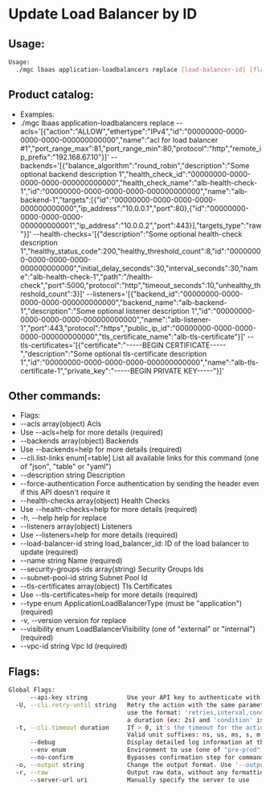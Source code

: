 # Update Load Balancer by ID

## Usage:
```bash
Usage:
  ./mgc lbaas application-loadbalancers replace [load-balancer-id] [flags]
```

## Product catalog:
- Examples:
- ./mgc lbaas application-loadbalancers replace --acls='[{"action":"ALLOW","ethertype":"IPv4","id":"00000000-0000-0000-0000-000000000000","name":"acl for load balancer #1","port_range_max":81,"port_range_min":80,"protocol":"http","remote_ip_prefix":"192.168.67.10"}]' --backends='[{"balance_algorithm":"round_robin","description":"Some optional backend description 1","health_check_id":"00000000-0000-0000-0000-000000000000","health_check_name":"alb-health-check-1","id":"00000000-0000-0000-0000-000000000000","name":"alb-backend-1","targets":[{"id":"00000000-0000-0000-0000-000000000000","ip_address":"10.0.0.1","port":80},{"id":"00000000-0000-0000-0000-000000000001","ip_address":"10.0.0.2","port":443}],"targets_type":"raw"}]' --health-checks='[{"description":"Some optional health-check description 1","healthy_status_code":200,"healthy_threshold_count":8,"id":"00000000-0000-0000-0000-000000000000","initial_delay_seconds":30,"interval_seconds":30,"name":"alb-health-check-1","path":"/health-check","port":5000,"protocol":"http","timeout_seconds":10,"unhealthy_threshold_count":3}]' --listeners='[{"backend_id":"00000000-0000-0000-0000-000000000000","backend_name":"alb-backend-1","description":"Some optional listener description 1","id":"00000000-0000-0000-0000-000000000000","name":"alb-listener-1","port":443,"protocol":"https","public_ip_id":"00000000-0000-0000-0000-000000000000","tls_certificate_name":"alb-tls-certificate"}]' --tls-certificates='[{"certificate":"-----BEGIN CERTIFICATE-----","description":"Some optional tls-certificate description 1","id":"00000000-0000-0000-0000-000000000000","name":"alb-tls-certificate-1","private_key":"-----BEGIN PRIVATE KEY-----"}]'

## Other commands:
- Flags:
- --acls array(object)                  Acls
- Use --acls=help for more details (required)
- --backends array(object)              Backends
- Use --backends=help for more details (required)
- --cli.list-links enum[=table]         List all available links for this command (one of "json", "table" or "yaml")
- --description string                  Description
- --force-authentication                Force authentication by sending the header even if this API doesn't require it
- --health-checks array(object)         Health Checks
- Use --health-checks=help for more details (required)
- -h, --help                                help for replace
- --listeners array(object)             Listeners
- Use --listeners=help for more details (required)
- --load-balancer-id string             load_balancer_id: ID of the load balancer to update (required)
- --name string                         Name (required)
- --security-groups-ids array(string)   Security Groups Ids
- --subnet-pool-id string               Subnet Pool Id
- --tls-certificates array(object)      Tls Certificates
- Use --tls-certificates=help for more details (required)
- --type enum                           ApplicationLoadBalancerType (must be "application") (required)
- -v, --version                             version for replace
- --visibility enum                     LoadBalancerVisibility (one of "external" or "internal") (required)
- --vpc-id string                       Vpc Id (required)

## Flags:
```bash
Global Flags:
      --api-key string           Use your API key to authenticate with the API
  -U, --cli.retry-until string   Retry the action with the same parameters until the given condition is met. The flag parameters
                                 use the format: 'retries,interval,condition', where 'retries' is a positive integer, 'interval' is
                                 a duration (ex: 2s) and 'condition' is a 'engine=value' pair such as "jsonpath=expression"
  -t, --cli.timeout duration     If > 0, it's the timeout for the action execution. It's specified as numbers and unit suffix.
                                 Valid unit suffixes: ns, us, ms, s, m and h. Examples: 300ms, 1m30s
      --debug                    Display detailed log information at the debug level
      --env enum                 Environment to use (one of "pre-prod" or "prod") (default "prod")
      --no-confirm               Bypasses confirmation step for commands that ask a confirmation from the user
  -o, --output string            Change the output format. Use '--output=help' to know more details.
  -r, --raw                      Output raw data, without any formatting or coloring
      --server-url uri           Manually specify the server to use
```

